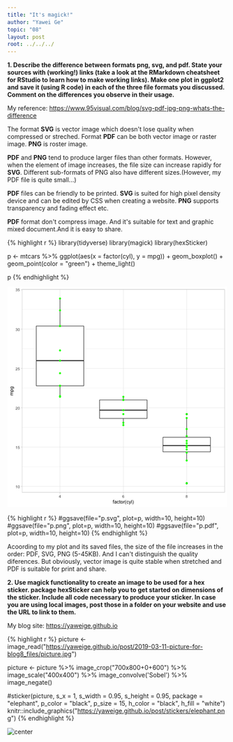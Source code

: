 ```yaml
---
title: "It's magick!"
author: "Yawei Ge"
topic: "08"
layout: post
root: ../../../
---
```



**1. Describe the difference between formats png, svg, and pdf. State your sources with (working!) links (take a look at the RMarkdown cheatsheet for RStudio to learn how to make working links). Make one plot in ggplot2 and save it (using R code) in each of the three file formats you discussed. Comment on the differences you observe in their usage.**

My reference: <https://www.95visual.com/blog/svg-pdf-jpg-png-whats-the-difference>

The format **SVG** is vector image which doesn't lose quality when compressed or streched. Format **PDF** can be both vector image or raster image. **PNG** is roster image.

**PDF** and **PNG** tend to produce larger files than other formats. However, when the element of image increases, the file size can increase rapidly for **SVG**. Different sub-formats of PNG also have different sizes.(However, my PDF file is quite small...)

**PDF** files can be friendly to be printed. **SVG** is suited for high pixel density device and can be edited by CSS when creating a website. **PNG** supports transparency and fading effect etc.

**PDF** format don't compress image. And it's suitable for text and graphic mixed document.And it is easy to share.


{% highlight r %}
library(tidyverse)
library(magick)
library(hexSticker)

p <- mtcars %>%
  ggplot(aes(x = factor(cyl), y = mpg)) + 
  geom_boxplot() + 
  geom_point(color = "green") + 
  theme_light()

p
{% endhighlight %}

![center](./../figure/08/GeYawei/unnamed-chunk-1-1.png)

{% highlight r %}
#ggsave(file="p.svg", plot=p, width=10, height=10)
#ggsave(file="p.png", plot=p, width=10, height=10)
#ggsave(file="p.pdf", plot=p, width=10, height=10)
{% endhighlight %}

Acoording to my plot and its saved files, the size of the file increases in the order: PDF, SVG, PNG (5-45KB). And I can't distinguish the quality diferences. But obviously, vector image is quite stable when stretched and PDF is suitable for print and share.

**2. Use magick functionality to create an image to be used for a hex sticker. package hexSticker can help you to get started on dimensions of the sticker. Include all code necessary to produce your sticker. In case you are using local images, post those in a folder on your website and use the URL to link to them.**

My blog site: <https://yaweige.github.io>


{% highlight r %}
picture <- image_read("https://yaweige.github.io/post/2019-03-11-picture-for-blog8_files/picture.jpg")

picture <- picture %>% 
  image_crop("700x800+0+600") %>%
  image_scale("400x400") %>%
  image_convolve('Sobel') %>%
  image_negate() 

#sticker(picture, s_x = 1, s_width = 0.95, s_height = 0.95, package = "elephant", p_color = "black", p_size = 15, h_color = "black", h_fill = "white")
knitr::include_graphics("https://yaweige.github.io/post/stickers/elephant.png")
{% endhighlight %}

![center](./https://yaweige.github.io/post/stickers/elephant.png)

